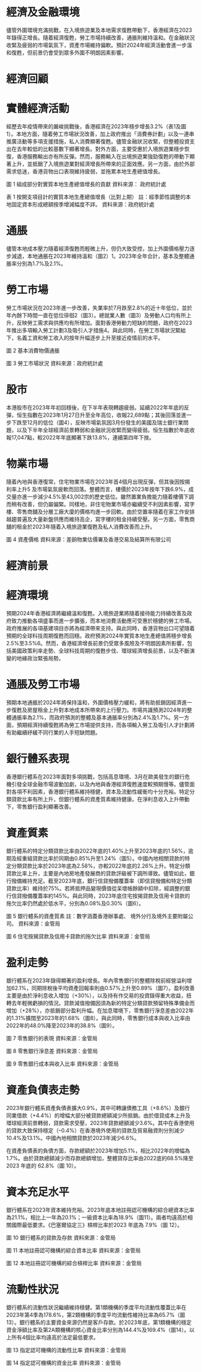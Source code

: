 # 經濟及金融環境

儘管外圍環境充滿挑戰，在入境旅遊業及本地需求復甦帶動下，香港經濟在2023年錄得正增長。隨着經濟復甦，勞工市場持續改善，通脹則維持溫和。在金融狀況收緊及疲弱的市場氣氛下，資產市場維持偏軟。預計2024年經濟活動會進一步溫和復甦，但前景仍會受到眾多外圍不明朗因素影響。

# 經濟回顧

# 實體經濟活動

經歷去年疫情帶來的嚴峻挑戰後，香港經濟在2023年穩步增長3.2%（表1及圖1）。本地方面，隨着勞工市場狀況改善，加上政府推出「消費券計劃」以及一連串推廣活動等多項支援措施，私人消費顯著復甦。儘管金融狀況收緊，但整體投資支出在去年較低的比較基數下顯著增長。對外方面，主要受惠於入境旅遊業穩步恢復，香港服務輸出亦有所反彈。然而，服務輸入在出境旅遊業強勁復甦的帶動下顯著上升，並抵銷了入境旅遊業對經濟增長所帶來的正面效應。另一方面，由於外部需求低迷，香港貨物出口表現維持疲弱，並拖累本地生產總值增長。

圖 1 組成部分對實質本地生產總值增長的貢獻
資料來源： 政府統計處

表 1 按開支項目計的實質本地生產總值增長（比對上期）
註：經季節性調整的本地固定資本形成總額按季增減幅度不詳。
資料來源：政府統計處

# 通脹

儘管本地成本壓力隨着經濟復甦而輕微上升，但仍大致受控，加上外圍價格壓力逐步減退，本地通脹在2023年維持溫和（圖2）1。2023年全年合計，基本及整體通脹率分別為1.7%及2.1%。

# 勞工市場

勞工市場狀況在2023年進一步改善，失業率於7月跌至2.8%的近十年低位，並於年內餘下時間一直在低位徘徊2（圖3）。總就業人數（圖3）及勞動人口均有所上升，反映勞工需求與供應均有所增加。面對香港勞動力短缺的問題，政府在2023年推出多項輸入勞工計劃3及吸引人才措施4。與此同時，在勞工市場狀況緊絀下，名義工資和勞工收入的按年升幅逐步上升至接近疫情前的水平。

圖 2 基本消費物價通脹

圖 3 勞工市場狀況
資料來源：政府統計處

# 股市

本港股市在2023年年初回穩後，在下半年表現轉趨疲弱。延續2022年年底的反彈，恒生指數在2023年1月27日升至全年高位，收報22,689點；其後回落並進一步下跌至12月的低位（圖4），反映市場氣氛因3月份發生的美國及瑞士銀行業問題，以及下半年全球經濟前景轉弱和金融狀況收緊而變得疲弱。恒生指數於年底收報17,047點，較2022年年底顯著下跌13.8%，連續第四年下挫。

# 物業市場

隨着內地與香港復常，住宅物業市場在2023年首4個月出現反彈，但其後因按揭利率上升5 及市場氣氛疲軟而回落。整體而言，樓價於2023年按年下跌6.9%，成交量亦進一步減少4.5%至43,002宗的歷史低位。雖然置業負擔能力隨着樓價下調而稍有改善，但仍屬偏緊。同樣地，非住宅物業市場亦繼續受不利因素影響，寫字樓、零售商舖及分層工廠大廈的價格均進一步回軟。由於空置率隨着在家工作安排越趨普遍及大量新盤供應而維持高企，寫字樓的租金持續受壓。另一方面，零售商舖的租金於2023年隨着入境旅遊業復甦及私人消費改善而上升。

圖 4 資產價格
資料來源：差餉物業估價署及香港交易及結算所有限公司

# 經濟前景

# 經濟環境

預期2024年香港經濟將繼續溫和復甦。入境旅遊業將隨着接待能力持續改善及政府致力推動各項盛事而進一步擴張，而本地消費活動應可受惠於穩健的勞工市場。政府推展的各項基建項目亦將為經濟帶來支持。與此同時，香港貨物出口可望隨着預期的全球科技周期復甦而回穩。政府預測2024年實質本地生產總值將穩步增長2.5%至3.5%6。然而，香港經濟增長前景仍受眾多風險及不明朗因素所影響，包括美國政策利率走勢、全球科技周期的復甦步伐、環球經濟增長前景，以及不斷演變的地緣政治緊張局勢。

# 通脹及勞工市場

預期本地通脹於2024年將保持溫和，外圍價格壓力緩和，將有助抵銷因經濟進一步復甦及房屋租金上升對本地成本所帶來的上行壓力。市場共識預測2024年的整體通脹率為2.1%，而政府預測的整體及基本通脹率分別為2.4%及1.7%。另一方面，預期經濟持續復甦將為勞工市場提供支持，而各項輸入勞工及吸引人才計劃將有助繼續紓緩不同行業的人手短缺問題。

# 銀行體系表現

香港銀行體系在2023年面對多項挑戰，包括高息環境、3月在歐美發生的銀行危機引發全球金融市場波動加劇，以及內地與香港經濟復甦速度較預期慢等。儘管面對各項不利因素，香港銀行體系維持穩健，資本及流動性緩衝均十分充裕。特定分類貸款比率有所上升，但銀行體系的資產質素維持健康。在淨利息收入上升帶動下，零售銀行盈利顯著改善。

# 資產質素

銀行體系的特定分類貸款比率由2022年底的1.40%上升至2023年底的1.56%，逾期及經重組貸款比率於同期由0.85%升至1.24%（圖5）。中國內地相關貸款的特定分類貸款比率於2023年底為2.58%，亦較2022年底的2.26%上升。特定分類貸款比率上升，主要是內地房地產發展商的貸款評級被下調所導致。儘管如此，銀行撥備維持充足。截至2023年底，銀行信貸撥備覆蓋率（即信貸撥備和特定分類貸款比率）維持於75%。若將抵押品變現價值從呆壞帳餘額中扣除，經調整的銀行信貸撥備覆蓋率約145%。與此同時，2023年底住宅按揭貸款及信用卡貸款的拖欠比率仍然處於低水平，分別為0.08%及0.30%（圖6）。

圖 5 銀行體系的資產質素
註：數字涵蓋香港辦事處、 境外分行及境外主要附屬公司。
資料來源：金管局

圖 6 住宅按揭貸款及信用卡貸款的拖欠比率
資料來源：金管局

# 盈利走勢

銀行體系在2023年錄得顯著的盈利增長。年內零售銀行的整體除稅前經營溢利增加62.1%，同期除稅後平均資產回報率則由0.57%上升至0.89%（圖7）。盈利改善主要是由於淨利息收入增加（+30%），以及持有作交易的投資錄得重大收益，扭轉去年輕微虧損的情況。貸款減值撥備因須為新的特定分類貸款預留特殊準備金而增加（+28%），亦抵銷部分盈利升幅。在加息環境下，零售銀行淨息差由2022年的1.31%擴闊至2023年的1.68%（圖8）。與此同時，零售銀行成本與收入比率由2022年的48.0%降至2023年的38.8%（圖9）。

圖 7 零售銀行的表現
資料來源：金管局

圖 8 零售銀行淨息差
資料來源：金管局

圖 9 零售銀行成本與收入比率
資料來源：金管局

# 資產負債表走勢

2023年銀行體系資產負債表擴大0.9%，其中可轉讓債務工具（+8.6%）及銀行同業借款（+4.4%）的增幅大部分被貸款總額減少所抵銷。由於借貸成本上升及環球經濟前景轉弱，貸款需求受壓，2023年貸款總額減少3.6%。其中在香港使用的貸款大致保持穩定（–0.4%）在香港境外使用的貸款及貿易融資則分別減少10.4%及13.1%。中國內地相關貸款於2023年減少6.6%。

在資產負債表的負債方面，存款總額於2023年增加5.1%，相比2022年的增幅為1.7%。由於貸款總額減少而存款總額增加，整體貸存比率由2022底的68.5%降至 2023 年底的 62.8%（圖 10）。

# 資本充足水平

銀行體系在2023年資本維持充裕。2023年底本地註冊認可機構的綜合總資本比率為21.1%，相比上一年為20.1%；一級資本比率為18.9%（圖11）。兩者均遠高於相關國際最低要求。《巴塞爾協定三》槓桿比率於2023 年底為 7.9%（圖 12）。

圖 10 銀行體系的貸款及存款
資料來源：金管局

圖 11 本地註冊認可機構的綜合資本比率
資料來源：金管局

圖 12 本地註冊認可機構的綜合槓桿比率
資料來源：金管局

# 流動性狀況

銀行體系的流動性狀況繼續維持穩健。第1類機構的季度平均流動性覆蓋比率在2023年第4季為178.6%，第2類機構的季度平均流動性維持比率為65.7%（圖 13）。銀行體系的主要資金來源仍然是客戶存款。於2023年底，第1類機構的穩定資金淨額比率及第2A類機構的核心資金比率分別為144.4%及169.4%（圖14）。以上所有4個比率均遠高於法定最低要求。

圖 13 指定認可機構的流動性比率
資料來源：金管局

圖 14 指定認可機構的資金比率
資料來源：金管局
